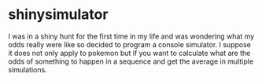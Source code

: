 # shinysimulator
I was in a shiny hunt for the first time in my life and was wondering what my odds really were like so decided to program a console simulator. I suppose it does not only apply to pokemon but if you want to calculate what are the odds of something to happen in a sequence and get the average in multiple simulations.
